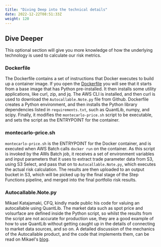 ```yaml
---
title: "Diving Deep into the technical details"
date: 2022-12-22T08:51:33Z
weight: 120
---
```


## Dive Deeper
This optional section will give you more knowledge of how the underlying technology is used to calculate our risk metrics. 

### Dockerfile
The Dockerfile contains a set of instructions that Docker executes to build up a container image. If you open the [Dockerfile](https://raw.githubusercontent.com/magriggs/ec2-spot-workshops/master/content/monte-carlo-with-batch/monte-carlo-with-batch.files/docker-files/Dockerfile) you will see that it starts from a base image that has Python pre-installed. It then installs some utility applications, like curl, zip, and jq. The AWS CLI is installed, and then curl is used to download the ``Autocallable.Note.py`` file from Github. Dockerfile creates a Python environment, and then installs the Python library dependencies listed in ``requirements.txt``, such as QuantLib, numpy, and scipy. Finally, it modifies the ``montecarlo-price.sh`` script to be executable, and sets the script as the ENTRYPOINT for the container.

### montecarlo-price.sh
``montecarlo-price.sh`` is the ENTRYPOINT for the Docker container, and is executed when AWS Batch calls ``docker run`` on the container. As this script is invoked by the AWs Batch job, it receives a set of environment variables and input parameters that it uses to extract trade parameter data from S3, using S3 Select, and pass that on to ``Autocallable.Note.py``, which executes the actual risk calculation. The results are then uploaded to an output bucket in S3, which will be picked up by the final stage of the Step Functions pipeline, and merged into the final portfolio risk results.

### Autocallable.Note.py
Mikael Katajamaki, CFQ, kindly made public his code for valuing an autocallable using QuantLib. The market data such as spot price and volsurface are defined inside the Python script, so whilst the results from the script are not accurate for production use, they are a good example of how to use QuantLib without getting caught up in the details of connecting to market data sources, and so on. A detailed discussion of the mechanics of the Autocallable product, and the code that implements them, can be read on Mikael's [blog](https://raw.githubusercontent.com/magriggs/ec2-spot-workshops/master/content/monte-carlo-with-batch/monte-carlo-with-batch.files/docker-files/Dockerfile). 

